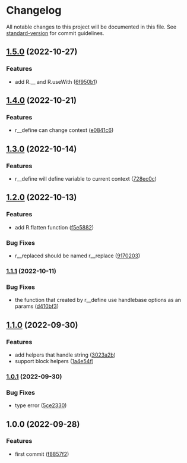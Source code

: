 # Changelog

All notable changes to this project will be documented in this file. See [standard-version](https://github.com/conventional-changelog/standard-version) for commit guidelines.

## [1.5.0](https://www.github.com/keq-request/handlebars-ramda-helpers/compare/v1.4.0...v1.5.0) (2022-10-27)


### Features

* add R.__ and R.useWith ([6f950b1](https://www.github.com/keq-request/handlebars-ramda-helpers/commit/6f950b16435ee3192f8866a51db3644fdad241bf))

## [1.4.0](https://www.github.com/keq-request/handlebars-ramda-helpers/compare/v1.3.0...v1.4.0) (2022-10-21)


### Features

* r__define can change context ([e0841c6](https://www.github.com/keq-request/handlebars-ramda-helpers/commit/e0841c6d222d49275bbb4292075fed946b4dd524))

## [1.3.0](https://www.github.com/keq-request/handlebars-ramda-helpers/compare/v1.2.0...v1.3.0) (2022-10-14)


### Features

* r__define will define variable to current context ([728ec0c](https://www.github.com/keq-request/handlebars-ramda-helpers/commit/728ec0c0059f022cdf374ba3ad2444d13ffc056f))

## [1.2.0](https://www.github.com/keq-request/handlebars-ramda-helpers/compare/v1.1.1...v1.2.0) (2022-10-13)


### Features

* add R.flatten function ([f5e5882](https://www.github.com/keq-request/handlebars-ramda-helpers/commit/f5e588236797ebff6ed070640a75856bd25089b2))


### Bug Fixes

* r__replaced should be named r__replace ([9170203](https://www.github.com/keq-request/handlebars-ramda-helpers/commit/91702036721a53ecc619c195e15af7af357aabee))

### [1.1.1](https://www.github.com/keq-request/handlebars-ramda-helpers/compare/v1.1.0...v1.1.1) (2022-10-11)


### Bug Fixes

* the function that created by r__define use handlebase options as an params ([d410bf3](https://www.github.com/keq-request/handlebars-ramda-helpers/commit/d410bf3accb24d5f1c4bcbcea813670f99467ac4))

## [1.1.0](https://www.github.com/keq-request/handlebars-ramda-helpers/compare/v1.0.1...v1.1.0) (2022-09-30)


### Features

* add helpers that handle string ([3023a2b](https://www.github.com/keq-request/handlebars-ramda-helpers/commit/3023a2bbfb7c09ab57554136df2ff6fd50670697))
* support block helpers ([1a4e54f](https://www.github.com/keq-request/handlebars-ramda-helpers/commit/1a4e54f433b103e9673dd5306d8b3c61c74365cd))

### [1.0.1](https://www.github.com/keq-request/handlebars-ramda-helpers/compare/v1.0.0...v1.0.1) (2022-09-30)


### Bug Fixes

* type error ([5ce2330](https://www.github.com/keq-request/handlebars-ramda-helpers/commit/5ce233006fb041295bc287429e660cbc02d0e379))

## 1.0.0 (2022-09-28)


### Features

* first commit ([f8857f2](https://github.com/keq-request/handlebars-ramda-helpers/commit/f8857f2880b69f04503ad574b36b57aeb832c060))
